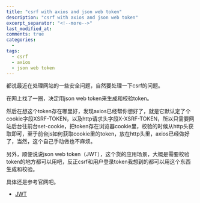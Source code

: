 ```yaml
---
title: "csrf with axios and json web token"
description: "csrf with axios and json web token"
excerpt_separator: "<!--more-->"
last_modified_at: 
comments: true
categories:
  -
tags:
  - csrf
  - axios
  - json web token
---
```


都说最近在处理网站的一些安全问题，自然要处理一下csrf的问题。

在网上找了一圈，决定用json web token来生成和校验token。

然后在想这个token存在哪里好，发现axios已经帮你想好了，就是它默认定了个cookie字段XSRF-TOKEN，以及http请求头字段X-XSRF-TOKEN，所以只需要网站后台往前台set-cookie，把token存在浏览器cookie里，校验的时候从http头获取即可，至于前台js如何获取cookie里的token，放在http头里，axios已经做好了，当然，这个自己手动做也不麻烦。

另外，顺便说说json web token（JWT），这个货的应用场景，大概是需要校验token的地方都可以用吧，反正csrf和用户登录token我想到的都可以用这个东西生成和校验。

具体还是参考官网吧。

* <site><a target="_blank" href="https://jwt.io">JWT</a></site>
